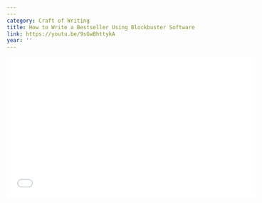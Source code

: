 ```yaml
---
---
category: Craft of Writing
title: How to Write a Bestseller Using Blockbuster Software
link: https://youtu.be/9sGwBhttykA
year: ''
---
```

<iframe width="560" height="315" src="{{ page.link }}" frameborder="0" allowfullscreen></iframe>

